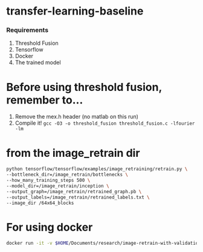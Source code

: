# transfer-learning-baseline

### Requirements

1. Threshold Fusion
2. Tensorflow
3. Docker
4. The trained model 

# Before using threshold fusion, remember to...

1. Remove the mex.h header (no matlab on this run)
2. Compile it! `gcc -O3 -o threshold_fusion threshold_fusion.c -lfourier -lm`

# from the image_retrain dir
```bash
python tensorflow/tensorflow/examples/image_retraining/retrain.py \
--bottleneck_dir=/image_retrain/bottlenecks \
--how_many_training_steps 500 \
--model_dir=/image_retrain/inception \
--output_graph=/image_retrain/retrained_graph.pb \
--output_labels=/image_retrain/retrained_labels.txt \
--image_dir /64x64_blocks
```


# For using docker
```bash
docker run -it -v $HOME/Documents/research/image-retrain-with-validation/64x64_blocks:/64x64_blocks gcr.io/tensorflow/tensorflow:latest-devel
```




